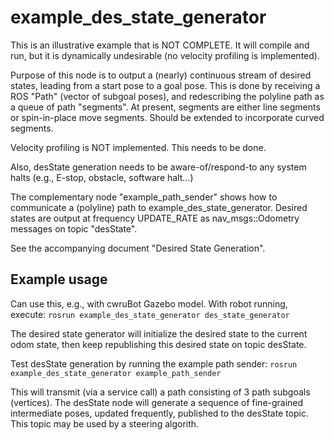 # example_des_state_generator

This is an illustrative example that is NOT COMPLETE.  It will compile and run, but it is dynamically undesirable (no velocity profiling is implemented).

Purpose of this node is to output a (nearly) continuous stream of desired states, leading from a start pose to a goal pose.
This is done by receiving a ROS "Path" (vector of subgoal poses), and redescribing the polyline path as a queue of path "segments".
At present, segments are either line segments or spin-in-place move segments.  Should be extended to incorporate curved segments.

Velocity profiling is NOT implemented.  This needs to be done.

Also, desState generation needs to be aware-of/respond-to any system halts (e.g., E-stop, obstacle, software halt...)

The complementary node "example_path_sender" shows how to communicate a (polyline) path to example_des_state_generator.
Desired states are output at frequency UPDATE_RATE as nav_msgs::Odometry messages on topic "desState".  

See the accompanying document "Desired State Generation".

## Example usage
Can use this, e.g., with cwruBot Gazebo model.  With robot running, execute:
`rosrun example_des_state_generator des_state_generator`

The desired state generator will initialize the desired state to the current odom state, then keep republishing this desired state on topic desState.

Test desState generation by running the example path sender: 
`rosrun example_des_state_generator example_path_sender`

This will transmit (via a service call) a path consisting of 3 path subgoals (vertices).  The desState node will generate a sequence of fine-grained
intermediate poses, updated frequently, published to the desState topic.  This topic may be used by a steering algorith.

    
